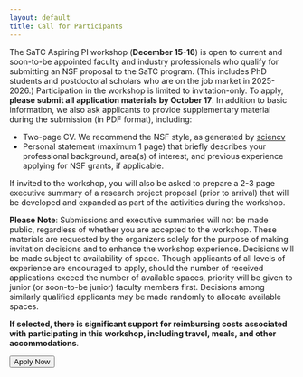 ```yaml
---
layout: default
title: Call for Participants
---
```


The SaTC Aspiring PI workshop (**December 15-16**) is open to current and soon-to-be appointed faculty and industry professionals who qualify for submitting an NSF proposal to the SaTC program. (This includes PhD students and postdoctoral scholars who are on the job market in 2025-2026.) Participation in the workshop is limited to invitation-only. To apply, **please submit all application materials by October 17**. In addition to basic information, we also ask applicants to provide supplementary material during the submission (in PDF format), including:
* Two-page CV. We recommend the NSF style, as generated by [sciencv](https://www.ncbi.nlm.nih.gov/sciencv/)
* Personal statement (maximum 1 page) that briefly describes your professional background, area(s) of interest, and previous experience applying for NSF grants, if applicable.  

If invited to the workshop, you will also be asked to prepare a 2-3 page executive summary of a research project proposal (prior to arrival) that will be developed and expanded as part of the activities during the workshop. 


**Please Note**: Submissions and executive summaries will not be made public, regardless of whether you are accepted to the workshop. These materials are requested by the organizers solely for the purpose of making invitation decisions and to enhance the workshop experience. Decisions will be made subject to availability of space. Though applicants of all levels of experience are encouraged to apply, should the number of received applications exceed the number of available spaces, priority will be given to junior (or soon-to-be junior) faculty members first. Decisions among similarly qualified applicants may be made randomly to allocate available spaces. 

**If selected, there is significant support for reimbursing costs associated with participating in this workshop, including travel, meals, and other accommodations**.

<div class="reg-link">
<a href="https://umdsurvey.umd.edu/jfe/form/SV_aXLSFDtuwQ0mMgm">
<button>Apply Now</button>
</a>
</div>